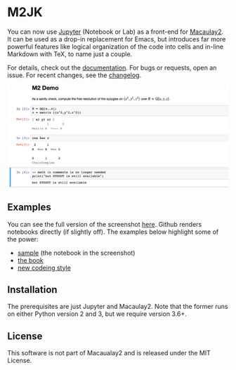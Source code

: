 # M2JK

You can now use [Jupyter](http://www.jupyter.org) (Notebook or Lab) as a front-end for [Macaulay2](http://faculty.math.illinois.edu/Macaulay2/).
It can be used as a drop-in replacement for Emacs,
but introduces far more powerful features like
logical organization of the code into cells and in-line Markdown with TeX,
to name just a couple.

For details, check out the [documentation](http://m2jk.rtfd.io).
For bugs or requests, open an issue.
For recent changes, see the [changelog](CHANGELOG.md).

![screenshot](/demo/screenshot.png)

## Examples

You can see the full version of the screenshot [here](https://raw.github.com/radoslavraynov/Macaulay2-Jupyter-Kernel/master/demo/sample.png).
Github renders notebooks directly (if slightly off). The examples below highlight some of the power:

* [sample](#) (the notebook in the screenshot)
* [the book](#)
* [new codeing style](#)

## Installation

The prerequisites are just Jupyter and Macaulay2.
Note that the former runs on either Python version 2 and 3, but we require version 3.6+.

## License

This software is not part of Macaualay2 and is released under the MIT License.
